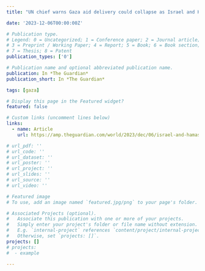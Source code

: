 ```yaml
---
title: "UN chief warns Gaza aid delivery could collapse as Israel and Hamas fight house-to-house  | Israel-Gaza war | The Guardian"

date: '2023-12-06T00:00:00Z'

# Publication type.
# Legend: 0 = Uncategorized; 1 = Conference paper; 2 = Journal article;
# 3 = Preprint / Working Paper; 4 = Report; 5 = Book; 6 = Book section;
# 7 = Thesis; 8 = Patent
publication_types: ['0']

# Publication name and optional abbreviated publication name.
publication: In *The Guardian*
publication_short: In *The Guardian*

tags: [gaza]

# Display this page in the Featured widget?
featured: false

# Custom links (uncomment lines below)
links:
  - name: Article
    url: https://amp.theguardian.com/world/2023/dec/06/israel-and-hamas-fight-house-to-house-battles-across-gaza

# url_pdf: ''
# url_code: ''
# url_dataset: ''
# url_poster: ''
# url_project: ''
# url_slides: ''
# url_source: ''
# url_video: ''

# Featured image
# To use, add an image named `featured.jpg/png` to your page's folder.

# Associated Projects (optional).
#   Associate this publication with one or more of your projects.
#   Simply enter your project's folder or file name without extension.
#   E.g. `internal-project` references `content/project/internal-project/index.md`.
#   Otherwise, set `projects: []`.
projects: []
# projects:
#  - example

---
```

